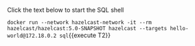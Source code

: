 Click the text below to start the SQL shell

`docker run --network hazelcast-network -it --rm hazelcast/hazelcast:5.0-SNAPSHOT hazelcast --targets hello-world@172.18.0.2 sql`{{execute T2}}